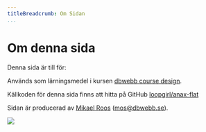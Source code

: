```yaml
---
titleBreadcrumb: Om Sidan
...
```


Om denna sida
==============================================

Denna sida är till för:

Används som lärningsmedel i kursen [dbwebb course design](http://dbwebb.se/design).

Källkoden för denna sida finns att hitta på GitHub [loopgirl/anax-flat](https://github.com/Loopgirl/anax-flat.git)

Sidan är producerad av [Mikael Roos](https://mikaelroos.se) (mos@dbwebb.se).

<img src=../../htdocs/img/dbwebbisar.jpg>
